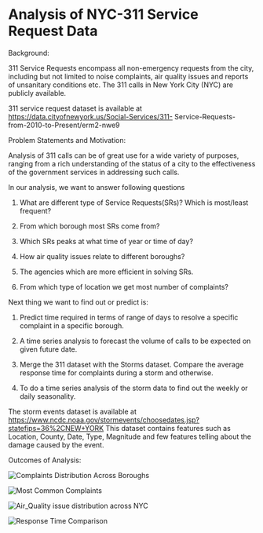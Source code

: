 # Analysis of NYC-311 Service Request Data
Background:

311 Service Requests encompass all non-emergency requests from the city, including but not limited to noise complaints, air quality issues and reports of unsanitary conditions etc. The 311 calls in New York City (NYC) are publicly available.

311 service request dataset is available at https://data.cityofnewyork.us/Social-Services/311- Service-Requests- from-2010-to-Present/erm2-nwe9

Problem Statements and Motivation:

Analysis of 311 calls can be of great use for a wide variety of purposes, ranging from a rich understanding of the status of a city to the effectiveness of the government services in addressing such calls.

In our analysis, we want to answer following questions

1. What are different type of Service Requests(SRs)? Which is most/least frequent?

2. From which borough most SRs come from? 

3. Which SRs peaks at what time of year or time of day? 

4. How air quality issues relate to different boroughs? 

5. The agencies which are more efficient in solving SRs.

6. From which type of location we get most number of complaints?

Next thing we want to find out or predict is: 

1. Predict time required in terms of range of days to resolve a specific complaint in a specific borough.

2. A time series analysis to forecast the volume of calls to be expected on given future date.

3. Merge the 311 dataset with the Storms dataset. Compare the average response time for complaints during a storm and otherwise.

4. To do a time series analysis of the storm data to find out the weekly or daily seasonality.


The storm events dataset is available at
https://www.ncdc.noaa.gov/stormevents/choosedates.jsp?statefips=36%2CNEW+YORK
This dataset contains features such as Location, County, Date, Type, Magnitude and few features telling about the damage caused by the event.


Outcomes of Analysis:

![Complaints Distribution Across Boroughs](https://github.com/ayush159/NYC-311/blob/master/graphs/distribution.png)

![Most Common Complaints](https://github.com/ayush159/NYC-311/blob/master/graphs/most_common.png)

![Air_Quality issue distribution across NYC](https://github.com/ayush159/NYC-311/blob/master/graphs/air_quality.png)

![Response Time Comparison](https://github.com/ayush159/NYC-311/blob/master/graphs/complaints.png)


